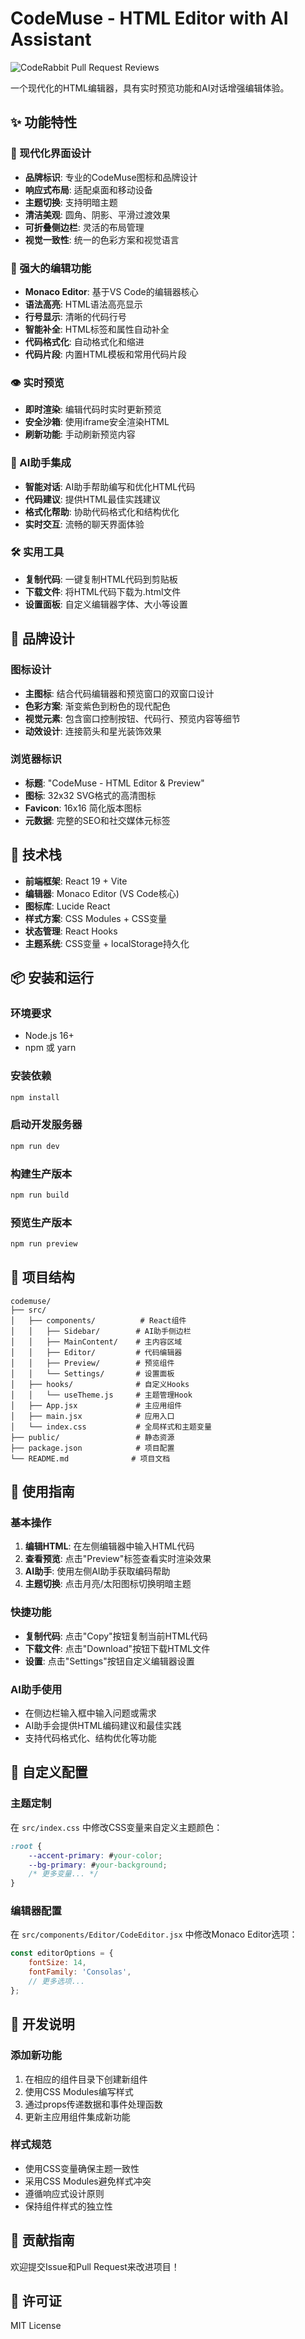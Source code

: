 # CodeMuse - HTML Editor with AI Assistant

![CodeRabbit Pull Request Reviews](https://img.shields.io/coderabbit/prs/github/hexbee/codemuse?utm_source=oss&utm_medium=github&utm_campaign=hexbee%2Fcodemuse&labelColor=171717&color=FF570A&link=https%3A%2F%2Fcoderabbit.ai&label=CodeRabbit+Reviews)

一个现代化的HTML编辑器，具有实时预览功能和AI对话增强编辑体验。

## ✨ 功能特性

### 🎨 现代化界面设计

- **品牌标识**: 专业的CodeMuse图标和品牌设计
- **响应式布局**: 适配桌面和移动设备
- **主题切换**: 支持明暗主题
- **清洁美观**: 圆角、阴影、平滑过渡效果
- **可折叠侧边栏**: 灵活的布局管理
- **视觉一致性**: 统一的色彩方案和视觉语言

### 📝 强大的编辑功能

- **Monaco Editor**: 基于VS Code的编辑器核心
- **语法高亮**: HTML语法高亮显示
- **行号显示**: 清晰的代码行号
- **智能补全**: HTML标签和属性自动补全
- **代码格式化**: 自动格式化和缩进
- **代码片段**: 内置HTML模板和常用代码片段

### 👁️ 实时预览

- **即时渲染**: 编辑代码时实时更新预览
- **安全沙箱**: 使用iframe安全渲染HTML
- **刷新功能**: 手动刷新预览内容

### 🤖 AI助手集成

- **智能对话**: AI助手帮助编写和优化HTML代码
- **代码建议**: 提供HTML最佳实践建议
- **格式化帮助**: 协助代码格式化和结构优化
- **实时交互**: 流畅的聊天界面体验

### 🛠️ 实用工具

- **复制代码**: 一键复制HTML代码到剪贴板
- **下载文件**: 将HTML代码下载为.html文件
- **设置面板**: 自定义编辑器字体、大小等设置

## 🎨 品牌设计

### 图标设计

- **主图标**: 结合代码编辑器和预览窗口的双窗口设计
- **色彩方案**: 渐变紫色到粉色的现代配色
- **视觉元素**: 包含窗口控制按钮、代码行、预览内容等细节
- **动效设计**: 连接箭头和星光装饰效果

### 浏览器标识

- **标题**: "CodeMuse - HTML Editor & Preview"
- **图标**: 32x32 SVG格式的高清图标
- **Favicon**: 16x16 简化版本图标
- **元数据**: 完整的SEO和社交媒体元标签

## 🚀 技术栈

- **前端框架**: React 19 + Vite
- **编辑器**: Monaco Editor (VS Code核心)
- **图标库**: Lucide React
- **样式方案**: CSS Modules + CSS变量
- **状态管理**: React Hooks
- **主题系统**: CSS变量 + localStorage持久化

## 📦 安装和运行

### 环境要求

- Node.js 16+
- npm 或 yarn

### 安装依赖

```bash
npm install
```

### 启动开发服务器

```bash
npm run dev
```

### 构建生产版本

```bash
npm run build
```

### 预览生产版本

```bash
npm run preview
```

## 📁 项目结构

```
codemuse/
├── src/
│   ├── components/          # React组件
│   │   ├── Sidebar/        # AI助手侧边栏
│   │   ├── MainContent/    # 主内容区域
│   │   ├── Editor/         # 代码编辑器
│   │   ├── Preview/        # 预览组件
│   │   └── Settings/       # 设置面板
│   ├── hooks/              # 自定义Hooks
│   │   └── useTheme.js     # 主题管理Hook
│   ├── App.jsx             # 主应用组件
│   ├── main.jsx            # 应用入口
│   └── index.css           # 全局样式和主题变量
├── public/                 # 静态资源
├── package.json            # 项目配置
└── README.md              # 项目文档
```

## 🎯 使用指南

### 基本操作

1. **编辑HTML**: 在左侧编辑器中输入HTML代码
2. **查看预览**: 点击"Preview"标签查看实时渲染效果
3. **AI助手**: 使用左侧AI助手获取编码帮助
4. **主题切换**: 点击月亮/太阳图标切换明暗主题

### 快捷功能

- **复制代码**: 点击"Copy"按钮复制当前HTML代码
- **下载文件**: 点击"Download"按钮下载HTML文件
- **设置**: 点击"Settings"按钮自定义编辑器设置

### AI助手使用

- 在侧边栏输入框中输入问题或需求
- AI助手会提供HTML编码建议和最佳实践
- 支持代码格式化、结构优化等功能

## 🔧 自定义配置

### 主题定制

在 `src/index.css` 中修改CSS变量来自定义主题颜色：

```css
:root {
    --accent-primary: #your-color;
    --bg-primary: #your-background;
    /* 更多变量... */
}
```

### 编辑器配置

在 `src/components/Editor/CodeEditor.jsx` 中修改Monaco Editor选项：

```javascript
const editorOptions = {
    fontSize: 14,
    fontFamily: 'Consolas',
    // 更多选项...
};
```

## 📝 开发说明

### 添加新功能

1. 在相应的组件目录下创建新组件
2. 使用CSS Modules编写样式
3. 通过props传递数据和事件处理函数
4. 更新主应用组件集成新功能

### 样式规范

- 使用CSS变量确保主题一致性
- 采用CSS Modules避免样式冲突
- 遵循响应式设计原则
- 保持组件样式的独立性

## 🤝 贡献指南

欢迎提交Issue和Pull Request来改进项目！

## 📄 许可证

MIT License
